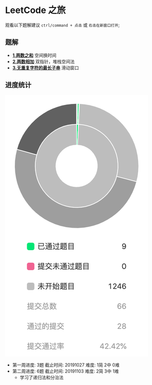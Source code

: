 # LeetCode 之旅

观看以下题解建议 ```ctrl/command + 点击``` 或 ```右击在新窗口打开```;

## 题解
- [**1.两数之和**](https://xiaoranzife.com/guide/arithmetic/1.TwoSum.html) 空间换时间
- [**2.两数相加**](https://xiaoranzife.com/guide/arithmetic/2.AddTwoNumbers.html) 双指针，堆栈空间法
- [**3.无重复字符的最长子串**](https://xiaoranzife.com/guide/arithmetic/3.lengthOfLongestSubstring.html) 滑动窗口

## 进度统计
![进度](./20191103.png)

- 第一周进度: 3题 截止时间: 20191027 难度: 1简 2中 0难
- 第二周进度: 6题 截止时间: 20191103 难度: 2简 3中 1难
    + 学习了递归法和分治法
